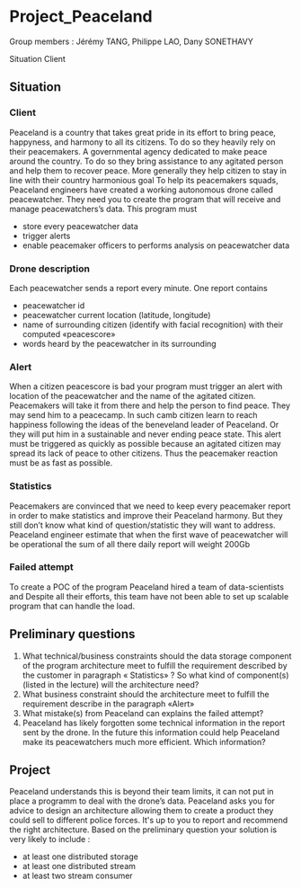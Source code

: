 # Project_Peaceland

Group members : Jérémy TANG, Philippe LAO, Dany SONETHAVY

Situation
Client

## Situation
### Client
Peaceland is a country that takes great pride in its effort to bring peace,
happyness, and harmony to all its citizens.
To do so they heavily rely on their peacemakers. A governmental agency
dedicated to make peace around the country. To do so they bring assistance to
any agitated person and help them to recover peace. More generally they help
citizen to stay in line with their country harmonious goal
To help its peacemakers squads, Peaceland engineers have created a working
autonomous drone called peacewatcher.
They need you to create the program that will receive and manage
peacewatchers’s data.
This program must
- store every peacewatcher data
- trigger alerts
- enable peacemaker officers to performs analysis on peacewatcher data
### Drone description
Each peacewatcher sends a report every minute.
One report contains
- peacewatcher id
- peacewatcher current location (latitude, longitude)
- name of surrounding citizen (identify with facial recognition) with their
computed «peacescore»
- words heard by the peacewatcher in its surrounding
### Alert
When a citizen peacescore is bad your program must trigger an alert with
location of the peacewatcher and the name of the agitated citizen.
Peacemakers will take it from there and help the person to find peace.
They may send him to a peacecamp. In such camb citizen learn to reach
happiness following the ideas of the beneveland leader of Peaceland. Or they
will put him in a sustainable and never ending peace state.
This alert must be triggered as quickly as possible because an agitated citizen
may spread its lack of peace to other citizens. Thus the peacemaker reaction
must be as fast as possible.
### Statistics
Peacemakers are convinced that we need to keep every peacemaker report in
order to make statistics and improve their Peaceland harmony. But they still don’t
know what kind of question/statistic they will want to address.
Peaceland engineer estimate that when the first wave of peacewatcher will be
operational the sum of all there daily report will weight 200Gb
### Failed attempt
To create a POC of the program Peaceland hired a team of data-scientists and
Despite all their efforts, this team have not been able to set up scalable program
that can handle the load.
## Preliminary questions
1) What technical/business constraints should the data storage component of the
program architecture meet to fulfill the requirement described by the customer in
paragraph « Statistics» ?
So what kind of component(s) (listed in the lecture) will the architecture need?
2) What business constraint should the architecture meet to fulfill the requirement
describe in the paragraph «Alert»
3) What mistake(s) from Peaceland can explains the failed attempt?
4) Peaceland has likely forgotten some technical information in the report sent by the
drone. In the future this information could help Peaceland make its peacewatchers
much more efficient. Which information?
## Project
Peaceland understands this is beyond their team limits, it can not put in place a programm to
deal with the drone’s data. Peaceland asks you for advice to design an architecture allowing
them to create a product they could sell to different police forces.
It's up to you to report and recommend the right architecture.
Based on the preliminary question your solution is very likely to include :
- at least one distributed storage
- at least one distributed stream
- at least two stream consumer
